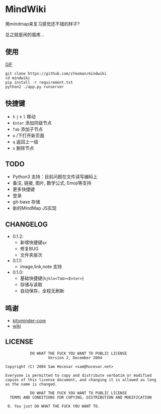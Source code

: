 # MindWiki

用mindmap来复习感觉还不错的样子?

总之就是闲的蛋疼...

## 使用

[GIF](http://7xkunb.com1.z0.glb.clouddn.com/gif.gif)

```
git clone https://github.com/zYeoman/mindwiki
cd mindwiki
pip install -r requirement.txt
python2 ./app.py runserver
```

## 快捷键

* `h` `j` `k` `l` 移动
* `Enter` 添加同级节点
* `Tab` 添加子节点
* `o` /下打开新页面
* `q` 返回上一级
* `x` 删除节点

## TODO
* Python3 支持：目前问题在文件读写编码上
* 备注, 链接, 图片, 数学公式, Emoji等支持
* 更多快捷键
* 登录
* git-base 存储
* 新的MindMap JS实现

## CHANGELOG
* 0.1.2:
    * 新增快捷键`qx`
    * 修复BUG
    * 文件夹层次
* 0.1.1:
    * image,link,note 支持
* 0.1.0:
    * 基础快捷键(`hjklo<Tab><Enter>`)
    * 存储与读取
    * 自动保存，全程无刷新

## 鸣谢
* [kityminder-core](https://github.com/fex-team/kityminder-core)
* [wiki](https://github.com/alexex/wiki)

## LICENSE

               DO WHAT THE FUCK YOU WANT TO PUBLIC LICENSE
                       Version 2, December 2004

    Copyright (C) 2004 Sam Hocevar <sam@hocevar.net>

    Everyone is permitted to copy and distribute verbatim or modified
    copies of this license document, and changing it is allowed as long
    as the name is changed.

               DO WHAT THE FUCK YOU WANT TO PUBLIC LICENSE
      TERMS AND CONDITIONS FOR COPYING, DISTRIBUTION AND MODIFICATION

     0. You just DO WHAT THE FUCK YOU WANT TO.
